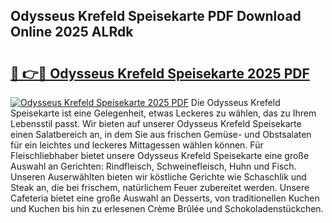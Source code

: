 ## Odysseus Krefeld Speisekarte PDF Download Online 2025 ALRdk

# <h2><a href="http://gc5sygu.nevu.top/?p=Odysseus+Krefeld+Speisekarte">🔗 👉🔴 Odysseus Krefeld Speisekarte 2025 PDF</a></h2>

[![Odysseus Krefeld Speisekarte 2025 PDF](https://i.imgur.com/dBaPXMq.png)](http://gc5sygu.nevu.top/?p=Odysseus+Krefeld+Speisekarte)
Die Odysseus Krefeld Speisekarte ist eine Gelegenheit, etwas Leckeres zu wählen, das zu Ihrem Lebensstil passt. Wir bieten auf unserer Odysseus Krefeld Speisekarte einen Salatbereich an, in dem Sie aus frischen Gemüse- und Obstsalaten für ein leichtes und leckeres Mittagessen wählen können. Für Fleischliebhaber bietet unsere Odysseus Krefeld Speisekarte eine große Auswahl an Gerichten: Rindfleisch, Schweinefleisch, Huhn und Fisch. Unseren Auserwählten bieten wir köstliche Gerichte wie Schaschlik und Steak an, die bei frischem, natürlichem Feuer zubereitet werden. Unsere Cafeteria bietet eine große Auswahl an Desserts, von traditionellen Kuchen und Kuchen bis hin zu erlesenen Crème Brûlée und Schokoladenstückchen.
